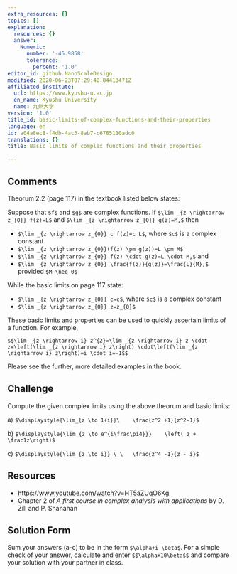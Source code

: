 ```yaml
---
extra_resources: {}
topics: []
explanation:
  resources: {}
  answer:
    Numeric:
      number: '-45.9858'
      tolerance:
        percent: '1.0'
editor_id: github.NanoScaleDesign
modified: 2020-06-23T07:29:40.84413471Z
affiliated_institute:
  url: https://www.kyushu-u.ac.jp
  en_name: Kyushu University
  name: 九州大学
version: '1.0'
title_id: basic-limits-of-complex-functions-and-their-properties
language: en
id: a04a8ec8-f4db-4ac3-8ab7-c6785110adc0
translations: {}
title: Basic limits of complex functions and their properties

---
```


## Comments

Theorum 2.2 (page 117) in the textbook listed below states:

Suppose that `$f$` and `$g$` are complex functions. If `$\lim _{z \rightarrow z_{0}} f(z)=L$` and `$\lim _{z \rightarrow z_{0}} g(z)=M,$` then
- `$\lim _{z \rightarrow z_{0}} c f(z)=c L$`, where `$c$` is a complex constant
- `$\lim _{z \rightarrow z_{0}}(f(z) \pm g(z))=L \pm M$`
- `$\lim _{z \rightarrow z_{0}} f(z) \cdot g(z)=L \cdot M,$` and
- `$\lim _{z \rightarrow z_{0}} \frac{f(z)}{g(z)}=\frac{L}{M},$` provided `$M \neq 0$`

While the basic limits on page 117 state:

- `$\lim _{z \rightarrow z_{0}} c=c$`, where `$c$` is a complex constant
- `$\lim _{z \rightarrow z_{0}} z=z_{0}$`

These basic limits and properties can be used to quickly ascertain limits of a function. For example,

`$$\lim _{z \rightarrow i} z^{2}=\lim _{z \rightarrow i} z \cdot z=\left(\lim _{z \rightarrow i} z\right) \cdot\left(\lim _{z \rightarrow i} z\right)=i \cdot i=-1$$`

Please see the further, more detailed examples in the book.


## Challenge
Compute the given complex limits using the above theorum and basic limits:

a) `$\displaystyle{\lim_{z \to 1+i}}\    \frac{z^2 +1}{z^2-1}$`
    
b) `$\displaystyle{\lim_{z \to e^{i\frac\pi4}}}    \left( z + \frac1z\right)$`
    
c) `$\displaystyle{\lim_{z \to i}} \ \   \frac{z^4 -1}{z - i}$`



## Resources
- https://www.youtube.com/watch?v=HT5aZUqO6Kg
- Chapter 2 of *A first course in complex analysis with applications* by D. Zill and P. Shanahan


## Solution Form
Sum your answers (a-c) to be in the form `$\alpha+i \beta$`.
For a simple check of your answer, calculate and enter `$$\alpha+10\beta$$`
and compare your solution with your partner in class.
